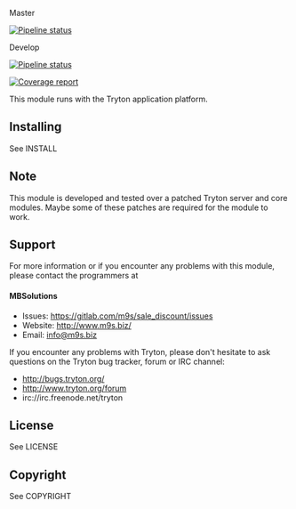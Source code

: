 Master

[![Pipeline status](https://gitlab.com/m9s/sale_discount/badges/master/pipeline.svg)](https://gitlab.com/m9s/sale_discount/commits/master)

Develop

[![Pipeline status](https://gitlab.com/m9s/sale_discount/badges/develop/pipeline.svg)](https://gitlab.com/m9s/sale_discount/commits/develop)

[![Coverage report](https://gitlab.com/m9s/sale_discount/badges/develop/coverage.svg)](http://m9s.gitlab.io/sale_discount)



This module runs with the Tryton application platform.

Installing
----------

See INSTALL

Note
----

This module is developed and tested over a patched Tryton server and
core modules. Maybe some of these patches are required for the module to work.

Support
-------

For more information or if you encounter any problems with this module,
please contact the programmers at

#### MBSolutions

   * Issues:   https://gitlab.com/m9s/sale_discount/issues
   * Website:  http://www.m9s.biz/
   * Email:    info@m9s.biz

If you encounter any problems with Tryton, please don't hesitate to ask
questions on the Tryton bug tracker, forum or IRC channel:

   * http://bugs.tryton.org/
   * http://www.tryton.org/forum
   * irc://irc.freenode.net/tryton

License
-------

See LICENSE

Copyright
---------

See COPYRIGHT

